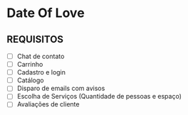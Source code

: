 
# Date Of Love

## REQUISITOS

- [ ] Chat de contato
- [ ] Carrinho
- [ ] Cadastro e login
- [ ] Catálogo
- [ ] Disparo de emails com avisos
- [ ] Escolha de Serviços (Quantidade de pessoas e espaço)
- [ ] Avaliações de cliente
